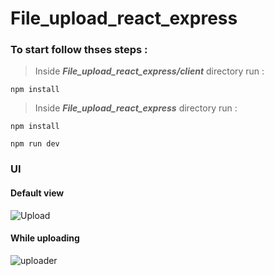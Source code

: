 # File_upload_react_express
### To start follow thses steps : 
   > Inside ***File_upload_react_express/client*** directory run : 
```
npm install
```

   > Inside ***File_upload_react_express*** directory run : 
```
npm install
```
```
npm run dev
```
### UI 
#### Default view
![Upload](https://user-images.githubusercontent.com/69043339/154062614-6f32f6bc-b78f-4be8-8b94-64b2116174ec.JPG)
#### While uploading
![uploader](https://user-images.githubusercontent.com/69043339/154062672-b48f880b-1840-4d33-b957-f14bf2eeac38.JPG)
